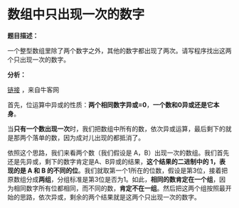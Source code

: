 # 数组中只出现一次的数字

**题目描述：**

一个整型数组里除了两个数字之外，其他的数字都出现了两次。请写程序找出这两个只出现一次的数字。

**分析：**

[链接](https://www.nowcoder.com/questionTerminal/e02fdb54d7524710a7d664d082bb7811) ，来自牛客网

首先，位运算中异或的性质：**两个相同数字异或=0**，**一个数和0异或还是它本身**。 

当**只有一个数出现一次**时，我们把数组中所有的数，依次异或运算，最后剩下的就是那两个落单的数，因为成对儿出现的都抵消了。 

依照这个思路，我们来看两个数（我们假设是 A，B）出现一次的数组。我们首先还是先异或，剩下的数字肯定是A、B异或的结果，**这个结果的二进制中的 1，表现的是 A 和 B 的不同的位**。我们就取第一个1所在的位数，假设是第3位，接着把原数组分成**两组**，分组标准是第3位是否为1。如此，**相同的数肯定在一个组**，因为相同数字所有位都相同，而不同的数，**肯定不在一组**。然后把这两个组按照最开始的思路，依次异或，剩余的两个结果就是这两个只出现一次的数字。

